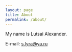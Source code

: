 ```yaml
---
layout: page
title: About
permalink: /about/
---
```


My name is Lutsai Alexander.

E-mail: s.lyra@ya.ru

